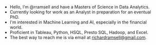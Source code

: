 - Hello, I’m @rramsell and have a Masters of Science in Data Analytics.
- Currently looking for work as an Analyst in preparation for an eventual PhD.
- I'm interested in Machine Learning and AI, especially in the financial world.
- Proficient in Tableau, Python, HSQL, Presto SQL, Hadoop, and Excel.
- The best way to reach me is via email at richardramsell@gmail.com.

<!---
rramsell/rramsell is a ✨ special ✨ repository because its `README.md` (this file) appears on your GitHub profile.
You can click the Preview link to take a look at your changes.
--->
